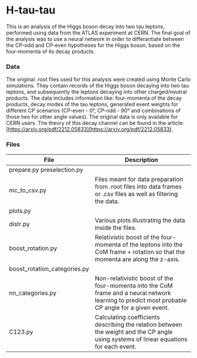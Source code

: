 # H-tau-tau

This is an analysis of the Higgs boson decay into two tau leptons, performed using data from the ATLAS experiment at CERN. The final goal of the analysis was
to use a neural network in order to differantiate between the CP-odd and CP-even hypotheses for the Higgs boson, based on the four-momenta of its decay products.

### Data

The original .root files used for this analysis were created using Monte Carlo simulations. They contain records of the Higgs boson decaying into two tau leptons, and 
subsequently the leptons decaying into other charged/neutral products. The data includes information like: four-momenta of the decay products, decay modes of the tau leptons,
generated event weights for different CP scenarios (CP-even - 0&deg;, CP-odd - 90&deg; and combinations of those two for other angle values). The original data is only available for CERN users. The theory of this decay channel can be found in the article: [https://arxiv.org/pdf/2212.05833](https://arxiv.org/pdf/2212.05833).

### Files

| File                                          | Description                                                                                                                           |
|-----------------------------------------------|---------------------------------------------------------------------------------------------------------------------------------------|
| prepare.py  preselection.py  
mc_to_csv.py       | Files meant for data preparation from .root files into data frames or .csv files as well as filtering the data.                        |
| plots.py  
distr.py                             | Various plots illustrating the data inside the files.                                                                                 |
| boost_rotation.py                             | Relativistic boost of the four-momenta of the leptons into the CoM frame + rotation so that the momenta are along the z-axis.                                                           |
| boost_rotation_categories.py  
nn_categories.py | Non-relativistic boost of the four-momenta into the CoM frame and a neural network learning to predict most probable CP angle for a given event.                                 |
| C123.py                                       | Calculating coefficients describing the relation between the weight and the CP angle using systems of linear equations for each event. |
